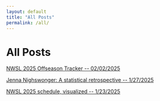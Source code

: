 ```yaml
---
layout: default
title: "All Posts"
permalink: /all/
---
```


# All Posts

[NWSL 2025 Offseason Tracker -- 02/02/2025](offseason.html)

[Jenna Nighswonger: A statistical retrospective -- 1/27/2025](nighswonger.html)

[NWSL 2025 schedule, visualized -- 1/23/2025](schedule.html)

